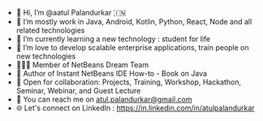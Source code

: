 - 👋 Hi, I’m @aatul Palandurkar 🇮🇳
- 👀 I’m mostly work in Java, Android, Kotlin, Python, React, Node and all related technologies
- 🌱 I’m currently learning a new technology : student for life 
- 💞️ I’m love to develop scalable enterprise applications, train people on new technologies
- 🧑‍🤝‍🧑 Member of NetBeans Dream Team
- 📘 Author of Instant NetBeans IDE How-to - Book on Java
- 🤝 Open for collaboration: Projects, Training, Workshop, Hackathon, Seminar, Webinar, and Guest Lecture
- 📧 You can reach me on atul.palandurkar@gmail.com
- 🌐 Let's connect on LinkedIn : https://in.linkedin.com/in/atulpalandurkar

<!---
aatul/aatul is a ✨ special ✨ repository because its `README.md` (this file) appears on your GitHub profile.
You can click the Preview link to take a look at your changes.
--->
